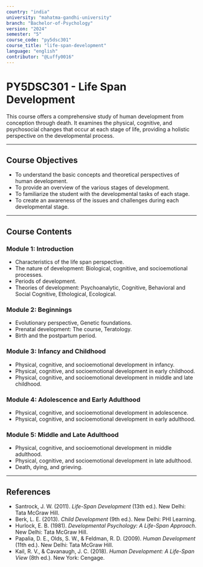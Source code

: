 ```yaml
---
country: "india"
university: "mahatma-gandhi-university"
branch: "Bachelor-of-Psychology"
version: "2024"
semester: "5"
course_code: "py5dsc301"
course_title: "life-span-development"
language: "english"
contributor: "@Luffy0016"
---
```

# PY5DSC301 - Life Span Development

This course offers a comprehensive study of human development from conception through death. It examines the physical, cognitive, and psychosocial changes that occur at each stage of life, providing a holistic perspective on the developmental process.

---
## Course Objectives

* To understand the basic concepts and theoretical perspectives of human development.
* To provide an overview of the various stages of development.
* To familiarize the student with the developmental tasks of each stage.
* To create an awareness of the issues and challenges during each developmental stage.

---
## Course Contents

### Module 1: Introduction  
* Characteristics of the life span perspective.
* The nature of development: Biological, cognitive, and socioemotional processes.
* Periods of development.
* Theories of development: Psychoanalytic, Cognitive, Behavioral and Social Cognitive, Ethological, Ecological.

### Module 2: Beginnings  
* Evolutionary perspective, Genetic foundations.
* Prenatal development: The course, Teratology.
* Birth and the postpartum period.

### Module 3: Infancy and Childhood  
* Physical, cognitive, and socioemotional development in infancy.
* Physical, cognitive, and socioemotional development in early childhood.
* Physical, cognitive, and socioemotional development in middle and late childhood.

### Module 4: Adolescence and Early Adulthood  
* Physical, cognitive, and socioemotional development in adolescence.
* Physical, cognitive, and socioemotional development in early adulthood.

### Module 5: Middle and Late Adulthood  
* Physical, cognitive, and socioemotional development in middle adulthood.
* Physical, cognitive, and socioemotional development in late adulthood.
* Death, dying, and grieving.

---
## References
* Santrock, J. W. (2011). *Life-Span Development* (13th ed.). New Delhi: Tata McGraw Hill.
* Berk, L. E. (2013). *Child Development* (9th ed.). New Delhi: PHI Learning.
* Hurlock, E. B. (1981). *Developmental Psychology: A Life-Span Approach*. New Delhi: Tata McGraw Hill.
* Papalia, D. E., Olds, S. W., & Feldman, R. D. (2009). *Human Development* (11th ed.). New Delhi: Tata McGraw Hill.
* Kail, R. V., & Cavanaugh, J. C. (2018). *Human Development: A Life-Span View* (8th ed.). New York: Cengage.